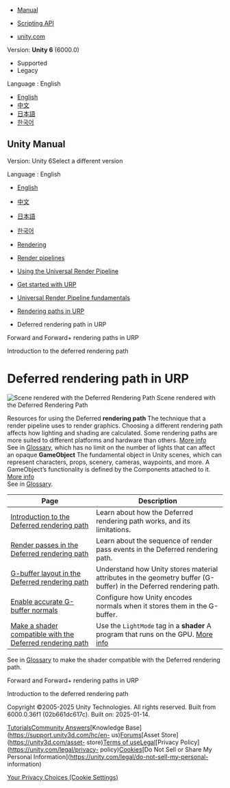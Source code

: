 [](https://docs.unity3d.com)

  * [Manual](../Manual/index.html)
  * [Scripting API](../ScriptReference/index.html)

  * [unity.com](https://unity.com/)

Version: **Unity 6** (6000.0)

  * Supported
  * Legacy

Language : English

  * [English](/Manual/urp/rendering/deferred-rendering-path-landing.html)
  * [中文](/cn/current/Manual/urp/rendering/deferred-rendering-path-landing.html)
  * [日本語](/ja/current/Manual/urp/rendering/deferred-rendering-path-landing.html)
  * [한국어](/kr/current/Manual/urp/rendering/deferred-rendering-path-landing.html)

[](https://docs.unity3d.com)

## Unity Manual

Version: Unity 6Select a different version

Language : English

  * [English](/Manual/urp/rendering/deferred-rendering-path-landing.html)
  * [中文](/cn/current/Manual/urp/rendering/deferred-rendering-path-landing.html)
  * [日本語](/ja/current/Manual/urp/rendering/deferred-rendering-path-landing.html)
  * [한국어](/kr/current/Manual/urp/rendering/deferred-rendering-path-landing.html)

  * [Rendering](../../rendering-and-post-processing.html)
  * [Render pipelines](../../render-pipelines.html)
  * [Using the Universal Render Pipeline](../../universal-render-pipeline.html)
  * [Get started with URP](../../urp/introduction-landing.html)
  * [Universal Render Pipeline fundamentals](../../urp/urp-concepts.html)
  * [Rendering paths in URP](../../urp/rendering-paths-landing.html)
  * Deferred rendering path in URP

[](../../urp/rendering/forward-rendering-paths.html)

Forward and Forward+ rendering paths in URP

[](../../urp/rendering/deferred-rendering-path-introduction.html)

Introduction to the deferred rendering path

# Deferred rendering path in URP

![Scene rendered with the Deferred Rendering
Path](../../../uploads/urp/rendering-deferred/deferred-intro-image.png) Scene
rendered with the Deferred Rendering Path

Resources for using the Deferred **rendering path** The technique that a
render pipeline uses to render graphics. Choosing a different rendering path
affects how lighting and shading are calculated. Some rendering paths are more
suited to different platforms and hardware than others. [More
info](../../RenderingPaths.html)  
See in [Glossary](../../Glossary.html#RenderingPath), which has no limit on
the number of lights that can affect an opaque **GameObject** The fundamental
object in Unity scenes, which can represent characters, props, scenery,
cameras, waypoints, and more. A GameObject’s functionality is defined by the
Components attached to it. [More info](../../class-GameObject.html)  
See in [Glossary](../../Glossary.html#GameObject).

**Page** | **Description**  
---|---  
[Introduction to the Deferred rendering path](../rendering/deferred-rendering-path-introduction.html) | Learn about how the Deferred rendering path works, and its limitations.  
[Render passes in the Deferred rendering path](../rendering/render-passes-deferred.html) | Learn about the sequence of render pass events in the Deferred rendering path.  
[G-buffer layout in the Deferred rendering path](../rendering/g-buffer-layout.html) | Understand how Unity stores material attributes in the geometry buffer (G-buffer) in the Deferred rendering path.  
[Enable accurate G-buffer normals](../rendering/accurate-g-buffer-normals.html) | Configure how Unity encodes normals when it stores them in the G-buffer.  
[Make a shader compatible with the Deferred rendering path](../rendering/make-shader-compatible-with-deferred.html) | Use the `LightMode` tag in a **shader** A program that runs on the GPU. [More info](../../Shaders.html)  
See in [Glossary](../../Glossary.html#Shader) to make the shader compatible
with the Deferred rendering path.  
  
[](../../urp/rendering/forward-rendering-paths.html)

Forward and Forward+ rendering paths in URP

[](../../urp/rendering/deferred-rendering-path-introduction.html)

Introduction to the deferred rendering path

Copyright ©2005-2025 Unity Technologies. All rights reserved. Built from
6000.0.36f1 (02b661dc617c). Built on: 2025-01-14.

[Tutorials](https://learn.unity.com/)[Community
Answers](https://answers.unity3d.com)[Knowledge
Base](https://support.unity3d.com/hc/en-
us)[Forums](https://forum.unity3d.com)[Asset Store](https://unity3d.com/asset-
store)[Terms of
use](https://docs.unity3d.com/Manual/TermsOfUse.html)[Legal](https://unity.com/legal)[Privacy
Policy](https://unity.com/legal/privacy-
policy)[Cookies](https://unity.com/legal/cookie-policy)[Do Not Sell or Share
My Personal Information](https://unity.com/legal/do-not-sell-my-personal-
information)

[Your Privacy Choices (Cookie Settings)](javascript:void\(0\);)

